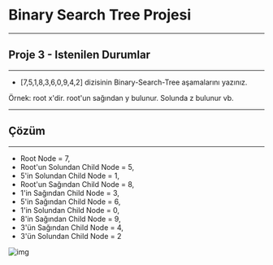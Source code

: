 # Binary Search Tree Projesi 

***

## Proje 3 - Istenilen Durumlar

***

* [7,5,1,8,3,6,0,9,4,2] dizisinin Binary-Search-Tree aşamalarını yazınız.

Örnek: root x'dir. root'un sağından y bulunur. Solunda z bulunur vb.

***

## Çözüm

***

- Root Node = 7,
- Root'un Solundan Child Node = 5,
- 5'in Solundan Child Node = 1,
- Root'un Sağından Child Node = 8,
- 1'in Sağından Child Node = 3,
- 5'in Sağından Child Node = 6,
- 1'in Solundan Child Node = 0,
- 8'in Sağından Child Node = 9,
- 3'ün Sağından Child Node = 4,
- 3'ün Solundan Child Node = 2

![img](C:\Users\berke\Desktop\Projects\1.PNG)